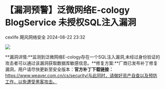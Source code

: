 #  【漏洞预警】泛微网络E-cology BlogService 未授权SQL注入漏洞   
cexlife  飓风网络安全   2024-08-22 23:32  
  
![](https://mmbiz.qpic.cn/mmbiz_png/ibhQpAia4xu02l8lUEU66g8XV4ow0IOEVCq7ibkkbP3Dxa764VITAiafx6kGtubxPZPxGFBEqeDmVh3gIagsabQQIA/640?wx_fmt=png&from=appmsg "")  
  
**漏洞详情:**监测到泛微网络E-cology存在一个SQL注入漏洞,未经过身份验证的攻击者可以通过该漏洞获取数据库敏感信息。**修复方案:**厂商已发布补丁修复漏洞，用户请尽快更新至安全版本：**官方补丁下载链接：** https://www.weaver.com.cn/cs/security/与此同时，请做好资产自查以及预防工作，以免遭受黑客攻击。  
  
